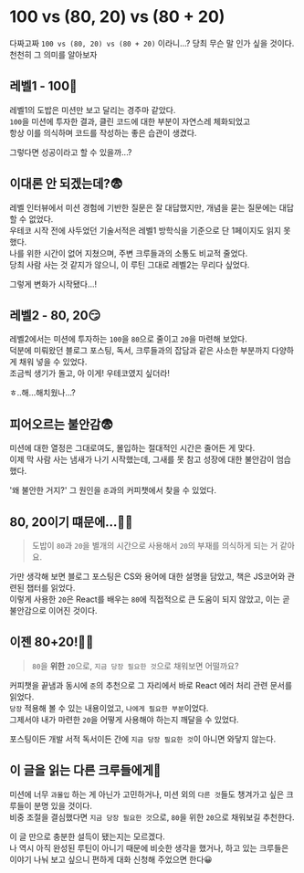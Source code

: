 # 100 vs (80, 20) vs (80 + 20)

다짜고짜 `100 vs (80, 20) vs (80 + 20)` 이라니...? 당최 무슨 말 인가 싶을 것이다.  
천천히 그 의미를 알아보자

## 레벨1 - 100🤯

레벨1의 도밥은 미션만 보고 달리는 경주마 같았다.  
`100`을 미션에 투자한 결과, 클린 코드에 대한 부분이 자연스레 체화되었고  
항상 이를 의식하며 코드를 작성하는 좋은 습관이 생겼다.

그렇다면 성공이라고 할 수 있을까...?

## 이대론 안 되겠는데?😨

레벨 인터뷰에서 미션 경험에 기반한 질문은 잘 대답했지만, 개념을 묻는 질문에는 대답할 수 없었다.  
우테코 시작 전에 사두었던 기술서적은 레벨1 방학식을 기준으로 단 1페이지도 읽지 못했다.  
나를 위한 시간이 없어 지쳤으며, 주변 크루들과의 소통도 비교적 줄었다.  
당최 사람 사는 것 같지가 않으니, 이 루틴 그대로 레벨2는 무리다 싶었다.

그렇게 변화가 시작됐다...!

## 레벨2 - 80, 20😏

레벨2에서는 미션에 투자하는 `100`을 `80`으로 줄이고 `20`을 마련해 보았다.  
덕분에 미뤄왔던 블로그 포스팅, 독서, 크루들과의 잡담과 같은 사소한 부분까지 다양하게 채워 넣을 수 있었다.  
조금씩 생기가 돌고, 아 이게! 우테코였지 싶더라!

ㅎ..해...해치웠나...?

## 피어오르는 불안감😨

미션에 대한 열정은 그대로여도, 몰입하는 절대적인 시간은 줄어든 게 맞다.  
이제 막 사람 사는 냄새가 나기 시작했는데, 그새를 못 참고 성장에 대한 불안감이 엄습했다.

'왜 불안한 거지?' 그 원인을 `준`과의 커피챗에서 찾을 수 있었다.

## 80, 20이기 떄문에...🤦‍♂️

> 도밥이 `80`과 `20`을 별개의 시간으로 사용해서 `20`의 부재를 의식하게 되는 거 같아요.

가만 생각해 보면 블로그 포스팅은 CS와 용어에 대한 설명을 담았고, 책은 JS코어와 관련된 챕터를 읽었다.  
이렇게 사용한 `20`은 React를 배우는 `80`에 직접적으로 큰 도움이 되지 않았고, 이는 곧 불안감으로 이어진 것이다.

## 이젠 80+20!🙆‍♂️

> `80`을 **위한** `20`으로, `지금 당장 필요한 것`으로 채워보면 어떨까요?

커피챗을 끝냄과 동시에 `준`의 추천으로 그 자리에서 바로 React 에러 처리 관련 문서를 읽었다.  
`당장` 적용해 볼 수 있는 내용이었고, `나에게 필요한 부분`이었다.  
그제서야 내가 마련한 `20`을 어떻게 사용해야 하는지 깨달을 수 있었다.

포스팅이든 개발 서적 독서이든 간에 `지금 당장 필요한 것`이 아니면 와닿지 않는다.

## 이 글을 읽는 다른 크루들에게🎯

미션에 너무 `과몰입` 하는 게 아닌가 고민하거나, 미션 외의 `다른 것`들도 챙겨가고 싶은 크루들이 분명 있을 것이다.  
비중 조절을 결심했다면 `지금 당장 필요한 것`으로, `80`을 위한 `20`으로 채워보길 추천한다.

이 글 만으로 충분한 설득이 됐는지는 모르겠다.  
나 역시 아직 완성된 루틴이 아니기 때문에 비슷한 생각을 했거나, 하고 있는 크루들은 이야기 나눠 보고 싶으니 편하게 대화 신청해 주었으면 한다😀
